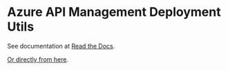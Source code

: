 # Azure API Management Deployment Utils

See documentation at [Read the Docs](http://azure-api-management-deployment-utils.readthedocs.io/en/latest/).

[Or directly from here](doc/index.md).
